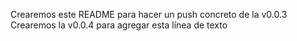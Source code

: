 Crearemos este README para hacer un push concreto de la v0.0.3
Crearemos la v0.0.4 para agregar esta línea de texto
